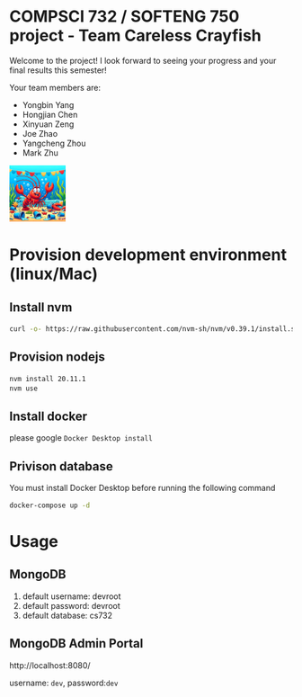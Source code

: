 # COMPSCI 732 / SOFTENG 750 project - Team Careless Crayfish

Welcome to the project! I look forward to seeing your progress and your final results this semester!

Your team members are:
- Yongbin Yang
- Hongjian Chen
- Xinyuan Zeng
- Joe Zhao
- Yangcheng Zhou
- Mark Zhu

<img src="./group-image/Careless%20Crayfish.webp" alt="Careless Crayfish" width="100px" height="100px">


# Provision development environment (linux/Mac)
## Install nvm
```bash
curl -o- https://raw.githubusercontent.com/nvm-sh/nvm/v0.39.1/install.sh | bash
```

## Provision nodejs
```bash
nvm install 20.11.1
nvm use
```

## Install docker
please google `Docker Desktop install`

## Privison database
You must install Docker Desktop before running the following command
```bash
docker-compose up -d
```

# Usage
## MongoDB
1. default username: devroot
1. default password: devroot
1. default database: cs732

## MongoDB Admin Portal
http://localhost:8080/ 

username: `dev`, password:`dev`

